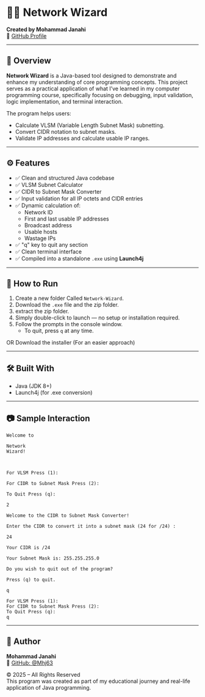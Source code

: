 # 🧙‍♂️ Network Wizard

**Created by Mohammad Janahi**  
🔗 [GitHub Profile](https://github.com/Mhj63)

---

## 📌 Overview

**Network Wizard** is a Java-based tool designed to demonstrate and enhance my understanding of core programming concepts. This project serves as a practical application of what I’ve learned in my computer programming course, specifically focusing on debugging, input validation, logic implementation, and terminal interaction.

The program helps users:
- Calculate VLSM (Variable Length Subnet Mask) subnetting.
- Convert CIDR notation to subnet masks.
- Validate IP addresses and calculate usable IP ranges.

---

## ⚙️ Features

- ✅ Clean and structured Java codebase
- ✅ VLSM Subnet Calculator
- ✅ CIDR to Subnet Mask Converter
- ✅ Input validation for all IP octets and CIDR entries
- ✅ Dynamic calculation of:
  - Network ID
  - First and last usable IP addresses
  - Broadcast address
  - Usable hosts
  - Wastage IPs
- ✅ "q" key to quit any section
- ✅ Clean terminal interface
- ✅ Compiled into a standalone `.exe` using **Launch4j**

---

## 🚀 How to Run

1. Create a new folder Called `Network-Wizard`.
2.  Download the `.exe` file and the zip folder.
3.  extract the zip folder.
4. Simply double-click to launch — no setup or installation required.
5. Follow the prompts in the console window.
   - To quit, press `q` at any time.
  
OR 
Download the installer (For an easier approach)

---

## 🛠️ Built With

- Java (JDK 8+)
- Launch4j (for .exe conversion)

---

## 📷 Sample Interaction

```
Welcome to

Network
Wizard!
 


For VLSM Press (1):

For CIDR to Subnet Mask Press (2):

To Quit Press (q):

2

Welcome to the CIDR to Subnet Mask Converter!

Enter the CIDR to convert it into a subnet mask (24 for /24) :

24

Your CIDR is /24

Your Subnet Mask is: 255.255.255.0

Do you wish to quit out of the program?

Press (q) to quit.

q

For VLSM Press (1):
For CIDR to Subnet Mask Press (2):
To Quit Press (q):
q
```
---

## 👤 Author

**Mohammad Janahi**  
🔗 [GitHub: @Mhj63](https://github.com/Mhj63)

© 2025 – All Rights Reserved  
This program was created as part of my educational journey and real-life application of Java programming.


